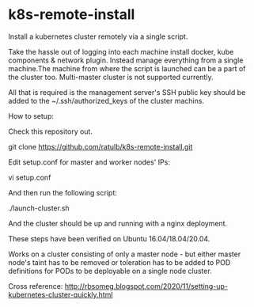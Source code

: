 # k8s-remote-install
Install a kubernetes cluster remotely via a single script.

Take the hassle out of logging into each machine install docker, kube components & network plugin. Instead manage everything from a single machine.The machine from where the script is launched can be a part of the cluster too. Multi-master cluster is not supported currently.

All that is required is the management server's SSH public key should be added to the ~/.ssh/authorized_keys of the cluster machins.

How to setup:

Check this repository out. 

git clone https://github.com/ratulb/k8s-remote-install.git

Edit setup.conf for master and worker nodes' IPs:

vi setup.conf

And then run the following script:

./launch-cluster.sh

And the cluster should be up and running with a nginx deployment. 

These steps have been verified on Ubuntu 16.04/18.04/20.04.

Works on a cluster consisting of only a master node - but either master node's taint has to be removed or toleration has to be added to POD definitions for PODs to be deployable on a single node cluster. 

Cross reference: http://rbsomeg.blogspot.com/2020/11/setting-up-kubernetes-cluster-quickly.html


